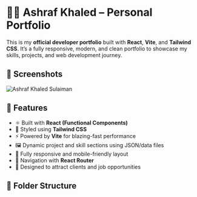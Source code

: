 # 👨‍💻 Ashraf Khaled – Personal Portfolio

This is my **official developer portfolio** built with **React**, **Vite**, and **Tailwind CSS**. It’s a fully responsive, modern, and clean portfolio to showcase my skills, projects, and web development journey.

## 📸 Screenshots

![Ashraf Khaled Sulaiman](https://github.com/user-attachments/assets/6251b7ba-2bf7-477d-b2d7-b14c7d189477)


## 🚀 Features

- ⚛️ Built with **React (Functional Components)**
- 💨 Styled using **Tailwind CSS**
- ⚡ Powered by **Vite** for blazing-fast performance
- 🖼️ Dynamic project and skill sections using JSON/data files
- 📱 Fully responsive and mobile-friendly layout
- 🧭 Navigation with **React Router**
- 💼 Designed to attract clients and job opportunities

## 📁 Folder Structure

